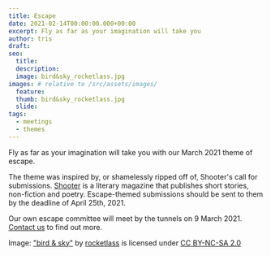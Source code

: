```yaml
---
title: Escape
date: 2021-02-14T00:00:00.000+00:00
excerpt: Fly as far as your imagination will take you
author: tris
draft: 
seo:
  title:
  description:
  image: bird&sky_rocketlass.jpg
images: # relative to /src/assets/images/
  feature:
  thumb: bird&sky_rocketlass.jpg
  slide:
tags:
  - meetings
  - themes
---
```


Fly as far as your imagination will take you with our March 2021 theme of escape.

The theme was inspired by, or shamelessly ripped off of, Shooter's call for submissions. [Shooter](https://shooterlitmag.com/submissions/) is a literary magazine that publishes short stories, non-fiction and poetry. Escape-themed submissions should be sent to them by the deadline of April 25th, 2021.

Our own escape committee will meet by the tunnels on 9 March 2021. [Contact us](https://belvoirwriting.co.uk/contact) to find out more.

Image: ["bird & sky"](https://www.flickr.com/photos/54688197@N00/6506016895) by [rocketlass](https://www.flickr.com/photos/54688197@N00) is licensed under [CC BY-NC-SA 2.0](https://creativecommons.org/licenses/by-nc-sa/2.0/?ref=ccsearch&atype=rich)